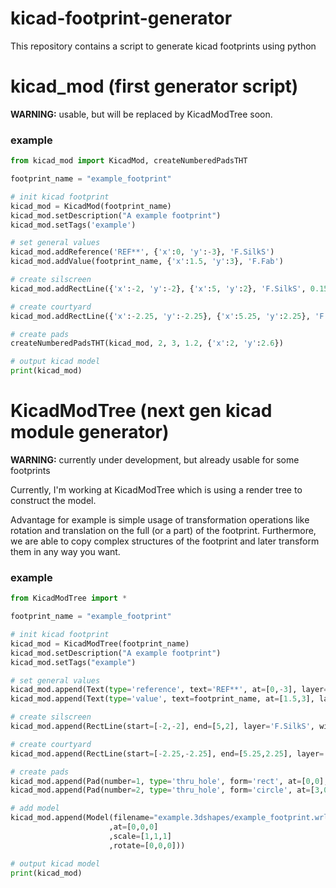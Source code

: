 # kicad-footprint-generator

This repository contains a script to generate kicad footprints using python

# kicad_mod (first generator script)

**WARNING:** usable, but will be replaced by KicadModTree soon.

### example

```python
from kicad_mod import KicadMod, createNumberedPadsTHT

footprint_name = "example_footprint"

# init kicad footprint
kicad_mod = KicadMod(footprint_name)
kicad_mod.setDescription("A example footprint")
kicad_mod.setTags('example')

# set general values
kicad_mod.addReference('REF**', {'x':0, 'y':-3}, 'F.SilkS')
kicad_mod.addValue(footprint_name, {'x':1.5, 'y':3}, 'F.Fab')

# create silscreen
kicad_mod.addRectLine({'x':-2, 'y':-2}, {'x':5, 'y':2}, 'F.SilkS', 0.15)

# create courtyard
kicad_mod.addRectLine({'x':-2.25, 'y':-2.25}, {'x':5.25, 'y':2.25}, 'F.CrtYd', 0.05)

# create pads
createNumberedPadsTHT(kicad_mod, 2, 3, 1.2, {'x':2, 'y':2.6})

# output kicad model
print(kicad_mod)
```

# KicadModTree (next gen kicad module generator)

**WARNING:** currently under development, but already usable for some footprints

Currently, I'm working at KicadModTree which is using a render tree to construct the model.

Advantage for example is simple usage of transformation operations like rotation and translation on the full (or a part) of the footprint.
Furthermore, we are able to copy complex structures of the footprint and later transform them in any way you want.

### example

```python
from KicadModTree import *

footprint_name = "example_footprint"

# init kicad footprint
kicad_mod = KicadModTree(footprint_name)
kicad_mod.setDescription("A example footprint")
kicad_mod.setTags("example")

# set general values
kicad_mod.append(Text(type='reference', text='REF**', at=[0,-3], layer='F.SilkS'))
kicad_mod.append(Text(type='value', text=footprint_name, at=[1.5,3], layer='F.Fab'))

# create silscreen
kicad_mod.append(RectLine(start=[-2,-2], end=[5,2], layer='F.SilkS', width=0.15))

# create courtyard
kicad_mod.append(RectLine(start=[-2.25,-2.25], end=[5.25,2.25], layer='F.CrtYd', width=0.05))

# create pads
kicad_mod.append(Pad(number=1, type='thru_hole', form='rect', at=[0,0], size=[2,2], drill=1.2, layers=['*.Cu', '*.Mask', 'F.SilkS']))
kicad_mod.append(Pad(number=2, type='thru_hole', form='circle', at=[3,0], size=[2,2], drill=1.2, layers=['*.Cu', '*.Mask', 'F.SilkS']))

# add model
kicad_mod.append(Model(filename="example.3dshapes/example_footprint.wrl"
                      ,at=[0,0,0]
                      ,scale=[1,1,1]
                      ,rotate=[0,0,0]))

# output kicad model
print(kicad_mod)
```

